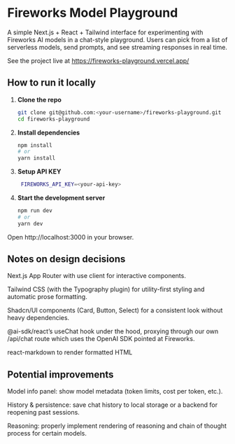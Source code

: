 # Fireworks Model Playground

A simple Next.js + React + Tailwind interface for experimenting with Fireworks AI models in a chat-style playground. Users can pick from a list of serverless models, send prompts, and see streaming responses in real time.

See the project live at https://fireworks-playground.vercel.app/


## How to run it locally

1. **Clone the repo**  
   ```bash
   git clone git@github.com:<your-username>/fireworks-playground.git
   cd fireworks-playground

2. **Install dependencies**
   ```bash
   npm install
   # or
   yarn install

3. **Setup API KEY**
   ```bash  
    FIREWORKS_API_KEY=<your-api-key>
4. **Start the development server**
   ```bash
   npm run dev
   # or
   yarn dev

Open http://localhost:3000 in your browser.


## Notes on design decisions
Next.js App Router with use client for interactive components.

Tailwind CSS (with the Typography plugin) for utility-first styling and automatic prose formatting.

Shadcn/UI components (Card, Button, Select) for a consistent look without heavy dependencies.

@ai-sdk/react’s useChat hook under the hood, proxying through our own /api/chat route which uses the OpenAI SDK pointed at Fireworks.

react-markdown to render formatted HTML


## Potential improvements
Model info panel: show model metadata (token limits, cost per token, etc.).

History & persistence: save chat history to local storage or a backend for reopening past sessions.

Reasoning: properly implement rendering of reasoning and chain of thought process for certain models.